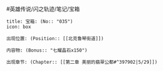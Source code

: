 #英雄传说/闪之轨迹/笔记/宝箱
```ad-quote
title: 宝箱: (No:: "035")
icon: box

出现位置: (Position:: [[北克鲁琴街道]])

内容物: (Bonus:: "七耀晶石x150")

出现章节: (Chapter:: [[第二章 美丽的翡翠公都#^397902|5/29]])

```
